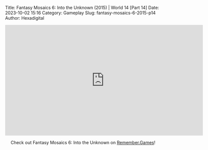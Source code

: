 Title: Fantasy Mosaics 6: Into the Unknown (2015) | World 14 [Part 14]
Date: 2023-10-02 15:16
Category: Gameplay
Slug: fantasy-mosaics-6-2015-p14
Author: Hexadigital

<center><iframe src="https://www.youtube.com/embed/zoa3FkAAm78?feature=oembed" allow="accelerometer; autoplay; encrypted-media; gyroscope; picture-in-picture" width="640" height="360" frameborder="0"></iframe>

Check out Fantasy Mosaics 6: Into the Unknown on [Remember.Games](https://remember.games/game/6613/fantasy-mosaics-6-into-the-unknown/)!</center>
